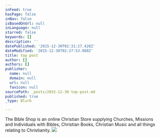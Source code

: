 ```yaml
---
inFeed: true
hasPage: false
inNav: false
isBasedOnUrl: null
inLanguage: null
starred: false
keywords: []
description: ''
datePublished: '2015-12-30T02:31:27.428Z'
dateModified: '2015-12-30T02:27:53.988Z'
title: top post
author: []
authors: []
publisher:
  name: null
  domain: null
  url: null
  favicon: null
sourcePath: _posts/2015-12-30-top-post.md
published: true
_type: Blurb

---
```

The Bible Shop is an online Christian Store supplying Churches, Missions and Individuals with Bibles, Christian Books, Christian Music and all things relating to Christianity.
![](https://the-grid-user-content.s3-us-west-2.amazonaws.com/77b45497-b56b-4634-aea5-7d31b6b776fe.jpg)